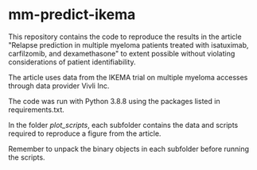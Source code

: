 # mm-predict-ikema
This repository contains the code to reproduce the results in the article "Relapse prediction in multiple myeloma patients treated with isatuximab, carfilzomib, and dexamethasone" to extent possible without violating considerations of patient identifiability. 

The article uses data from the IKEMA trial on multiple myeloma accesses through data provider Vivli Inc.

The code was run with Python 3.8.8 using the packages listed in requirements.txt.

In the folder *plot_scripts*, each subfolder contains the data and scripts required to reproduce a figure from the article.

Remember to unpack the binary objects in each subfolder before running the scripts. 
